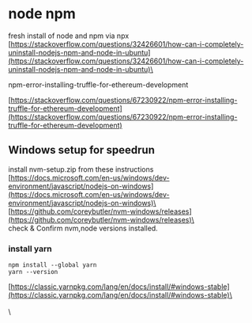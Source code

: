 # node npm



fresh install of node and npm via npx\
[https://stackoverflow.com/questions/32426601/how-can-i-completely-uninstall-nodejs-npm-and-node-in-ubuntu](https://stackoverflow.com/questions/32426601/how-can-i-completely-uninstall-nodejs-npm-and-node-in-ubuntu)\
















npm-error-installing-truffle-for-ethereum-development

[https://stackoverflow.com/questions/67230922/npm-error-installing-truffle-for-ethereum-development](https://stackoverflow.com/questions/67230922/npm-error-installing-truffle-for-ethereum-development)





## Windows setup for speedrun

install nvm-setup.zip from these instructions\
[https://docs.microsoft.com/en-us/windows/dev-environment/javascript/nodejs-on-windows](https://docs.microsoft.com/en-us/windows/dev-environment/javascript/nodejs-on-windows)\
[https://github.com/coreybutler/nvm-windows/releases](https://github.com/coreybutler/nvm-windows/releases)\
\
check & Confirm  nvm,node versions installed.

### install yarn

```
npm install --global yarn
yarn --version
```

[https://classic.yarnpkg.com/lang/en/docs/install/#windows-stable](https://classic.yarnpkg.com/lang/en/docs/install/#windows-stable)\
\
\
\














